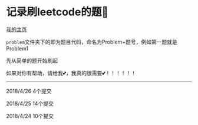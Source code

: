 # 记录刷leetcode的题:hocho:

[我的主页](https://leetcode-cn.com/ruanwenjun/)

`problem`文件夹下的即为题目代码，命名为Problem+题号，例如第一题就是Problem1

先从简单的题开始刷起

如果对你有帮助，请给我:two_hearts:，我真的很需要:two_hearts:！！！！！！

---

2018/4/26 4个提交

2018/4/25 14个提交

2018/4/24 10个提交
